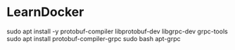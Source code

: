 # LearnDocker
sudo apt install -y protobuf-compiler libprotobuf-dev libgrpc-dev grpc-tools
sudo apt install protobuf-compiler-grpc
sudo bash apt-grpc